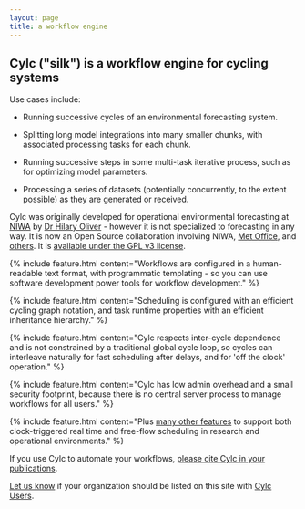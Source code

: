 ```yaml
---
layout: page
title: a workflow engine
---
```


## Cylc ("silk") is a workflow engine for cycling systems

Use cases include:

 * Running successive cycles of an environmental forecasting system.

 * Splitting long model integrations into many smaller chunks, with associated
   processing tasks for each chunk.

 * Running successive steps in some multi-task iterative process, such as for
   optimizing model parameters.

 * Processing a series of datasets (potentially concurrently, to the extent
   possible) as they are generated or received.

Cylc was originally developed for operational environmental forecasting at
[NIWA](http://www.niwa.co.nz) by [Dr Hilary
Oliver](mailto:hilary.oliver@niwa.co.nz) - however it is not specialized to
forecasting in any way. It is now an Open Source collaboration involving NIWA,
[Met Office](http://www.metoffice.gov.uk), and
[others](https://github.com/cylc/cylc/blob/master/CONTRIBUTING.md#code-contributors).
It is [available under the GPL v3 license](./license.html).

{% include feature.html content="Workflows are configured in a human-readable
text format, with programmatic templating - so you can use software development
power tools for workflow development." %}

{% include feature.html content="Scheduling is configured with an efficient
cycling graph notation, and task runtime properties with an efficient
inheritance hierarchy." %}

{% include feature.html content="Cylc respects inter-cycle dependence and
is not constrained by a traditional global cycle loop, so cycles can interleave
naturally for fast scheduling after delays, and for 'off the clock' operation." %}

{% include feature.html content="Cylc has low admin overhead and a small
security footprint, because there is no central server process to manage
workflows for all users." %}

{% include feature.html content="Plus <a href='features.html'>many other
features</a> to support both clock-triggered real time and free-flow
scheduling in research and operational environments." %}

If you use Cylc to automate your workflows, [please cite Cylc in your
publications](./documentation.html#publications-citations-and-references).

[Let us know](mailto:hilary.oliver@niwa.co.nz) if your organization
should be listed on this site with [Cylc Users](./users.html).
